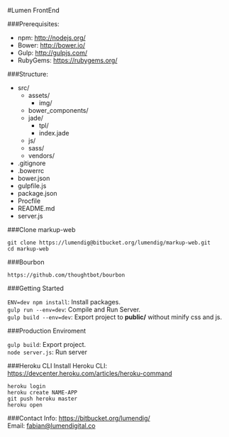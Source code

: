 #Lumen FrontEnd

###Prerequisites:
  - npm: http://nodejs.org/
  - Bower: http://bower.io/
  - Gulp: http://gulpjs.com/
  - RubyGems: https://rubygems.org/


###Structure:
- src/
  - assets/
    - img/
  - bower_components/
  - jade/
    - tpl/
    - index.jade
  - js/
  - sass/
  - vendors/
- .gitignore
- .bowerrc
- bower.json
- gulpfile.js
- package.json
- Procfile
- README.md
- server.js

###Clone markup-web
> 
  `git clone https://lumendig@bitbucket.org/lumendig/markup-web.git`  
  `cd markup-web`
  
###Bourbon
> 
  `https://github.com/thoughtbot/bourbon`

###Getting Started
> 
  `ENV=dev npm install`: Install packages.  
  `gulp run --env=dev`: Compile and Run Server.  
  `gulp build --env=dev`: Export project to **public/** without minify css and js.


###Production Enviroment
> 
  `gulp build`: Export project.  
  `node server.js`: Run server  

###Heroku CLI
Install Heroku CLI: https://devcenter.heroku.com/articles/heroku-command

> 
  `heroku login`  
  `heroku create NAME-APP`  
  `git push heroku master`  
  `heroku open`  

###Contact
Info: https://bitbucket.org/lumendig/  
Email: fabian@lumendigital.co
  